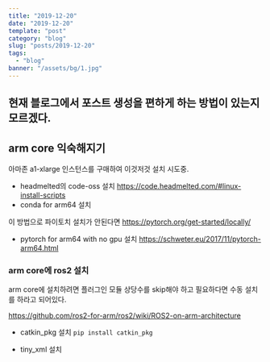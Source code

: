```yaml
---
title: "2019-12-20"
date: "2019-12-20"
template: "post"
category: "blog"
slug: "posts/2019-12-20"
tags: 
  - "blog"
banner: "/assets/bg/1.jpg"
---
```


## 현재 블로그에서 포스트 생성을 편하게 하는 방법이 있는지 모르겠다.


## arm core 익숙해지기

아마존 a1-xlarge 인스턴스를 구매하여 이것저것 설치 시도중.

- headmelted의 code-oss 설치 https://code.headmelted.com/#linux-install-scripts
- conda for arm64 설치 

이 방법으로 파이토치 설치가 안된다면 https://pytorch.org/get-started/locally/
- pytorch for arm64 with no gpu 설치 https://schweter.eu/2017/11/pytorch-arm64.html



### arm core에 ros2 설치

arm core에 설치하려면 플러그인 모듈 상당수를 skip해야 하고 필요하다면 수동 설치를 하라고 되어있다.

https://github.com/ros2-for-arm/ros2/wiki/ROS2-on-arm-architecture

+ catkin_pkg 설치 `pip install catkin_pkg`

+ tiny_xml 설치



